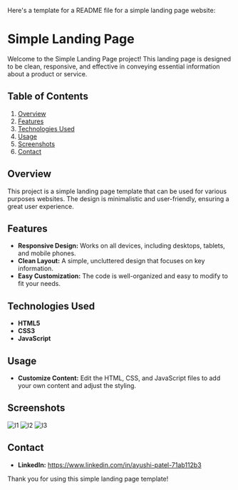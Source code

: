 Here's a template for a README file for a simple landing page website:

# Simple Landing Page

Welcome to the Simple Landing Page project! This landing page is designed to be clean, responsive, and effective in conveying essential information about a product or service.

## Table of Contents

1. [Overview](#overview)
2. [Features](#features)
3. [Technologies Used](#technologies-used)
4. [Usage](#usage)
5. [Screenshots](#screenshots)
6. [Contact](#contact)

## Overview

This project is a simple landing page template that can be used for various purposes websites. The design is minimalistic and user-friendly, ensuring a great user experience.

## Features

- **Responsive Design:** Works on all devices, including desktops, tablets, and mobile phones.
- **Clean Layout:** A simple, uncluttered design that focuses on key information.
- **Easy Customization:** The code is well-organized and easy to modify to fit your needs.

## Technologies Used

- **HTML5**
- **CSS3**
- **JavaScript**

## Usage

- **Customize Content:** Edit the HTML, CSS, and JavaScript files to add your own content and adjust the styling.

## Screenshots
![l1](https://github.com/AYUSHI26-02/Simple-Landing-Page/assets/173496670/52c5857d-9e07-470c-b555-8ea83145a943)
![l2](https://github.com/AYUSHI26-02/Simple-Landing-Page/assets/173496670/63cc8a83-e926-44f7-b449-e1c3d00c689c)
![l3](https://github.com/AYUSHI26-02/Simple-Landing-Page/assets/173496670/4620030c-f22c-43b4-905a-7ebd29a8ed63)

## Contact

- **LinkedIn:** https://www.linkedin.com/in/ayushi-patel-71ab112b3

Thank you for using this simple landing page template!
